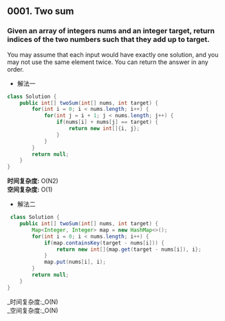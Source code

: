 ## 0001. Two sum
### Given an array of integers nums and an integer target, return indices of the two numbers such that they add up to target.
You may assume that each input would have exactly one solution, and you may not use the same element twice.
You can return the answer in any order.

* 解法一
```java
class Solution {
    public int[] twoSum(int[] nums, int target) {
        for(int i = 0; i < nums.length; i++) {
            for(int j = i + 1; j < nums.length; j++) {
                if(nums[i] + nums[j] == target) {
                    return new int[]{i, j};
                }
            }
        }
        return null;
    }
}
```
__时间复杂度:__ O(N2)  
__空间复杂度:__ O(1)

 * 解法二
```java
 class Solution {
    public int[] twoSum(int[] nums, int target) {
        Map<Integer, Integer> map = new HashMap<>();
        for(int i = 0; i < nums.length; i++) {
            if(map.containsKey(target - nums[i])) {
                return new int[]{map.get(target - nums[i]), i};
            }
            map.put(nums[i], i);
        }
        return null;
    }
}
```
_时间复杂度:_O(N)  
_空间复杂度:_O(N)
